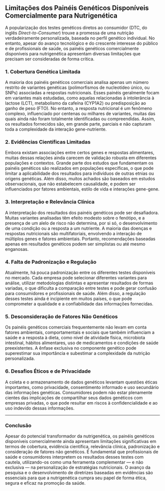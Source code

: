 
## Limitações dos Painéis Genéticos Disponíveis Comercialmente para Nutrigenética

A popularização dos testes genéticos diretos ao consumidor (DTC, do inglês *Direct-to-Consumer*) trouxe a promessa de uma nutrição verdadeiramente personalizada, baseada no perfil genético individual. No entanto, apesar do avanço tecnológico e do crescente interesse do público e de profissionais de saúde, os painéis genéticos comercialmente disponíveis para nutrigenética apresentam diversas limitações que precisam ser consideradas de forma crítica.

### 1. **Cobertura Genética Limitada**

A maioria dos painéis genéticos comerciais analisa apenas um número restrito de variantes genéticas (polimorfismos de nucleotídeo único, ou SNPs) associadas a respostas nutricionais. Esses painéis geralmente focam em variantes mais estudadas, como aquelas relacionadas à intolerância à lactose (LCT), metabolismo da cafeína (CYP1A2) ou predisposição ao ganho de peso (FTO). No entanto, a resposta nutricional é um fenômeno complexo, influenciado por centenas ou milhares de variantes, muitas das quais ainda não foram totalmente identificadas ou compreendidas. Assim, os resultados fornecidos são, em grande parte, parciais e não capturam toda a complexidade da interação gene-nutriente.

### 2. **Evidências Científicas Limitadas**

Embora existam associações entre certos genes e respostas alimentares, muitas dessas relações ainda carecem de validação robusta em diferentes populações e contextos. Grande parte dos estudos que fundamentam os painéis genéticos são realizados em populações específicas, o que pode limitar a aplicabilidade dos resultados para indivíduos de outras etnias ou origens genéticas. Além disso, muitos achados são baseados em estudos observacionais, que não estabelecem causalidade, e podem ser influenciados por fatores ambientais, estilo de vida e interações gene-gene.

### 3. **Interpretação e Relevância Clínica**

A interpretação dos resultados dos painéis genéticos pode ser desafiadora. Muitas variantes analisadas têm efeito modesto sobre o fenótipo, e a presença de um alelo de risco não determina, por si só, o desenvolvimento de uma condição ou a resposta a um nutriente. A maioria das doenças e respostas nutricionais são multifatoriais, envolvendo a interação de múltiplos genes e fatores ambientais. Portanto, recomendações baseadas apenas em resultados genéticos podem ser simplistas ou até mesmo enganosas.

### 4. **Falta de Padronização e Regulação**

Atualmente, há pouca padronização entre os diferentes testes disponíveis no mercado. Cada empresa pode selecionar diferentes variantes para análise, utilizar metodologias distintas e apresentar resultados de formas variadas, o que dificulta a comparação entre testes e pode gerar confusão para consumidores e profissionais de saúde. Além disso, a regulação desses testes ainda é incipiente em muitos países, o que pode comprometer a qualidade e a confiabilidade das informações fornecidas.

### 5. **Desconsideração de Fatores Não Genéticos**

Os painéis genéticos comerciais frequentemente não levam em conta fatores ambientais, comportamentais e sociais que também influenciam a saúde e a resposta à dieta, como nível de atividade física, microbiota intestinal, hábitos alimentares, uso de medicamentos e condições de saúde preexistentes. A ênfase exclusiva no componente genético pode superestimar sua importância e subestimar a complexidade da nutrição personalizada.

### 6. **Desafios Éticos e de Privacidade**

A coleta e o armazenamento de dados genéticos levantam questões éticas importantes, como privacidade, consentimento informado e uso secundário das informações genéticas. Consumidores podem não estar plenamente cientes das implicações de compartilhar seus dados genéticos com empresas privadas, o que pode resultar em riscos à confidencialidade e ao uso indevido dessas informações.

---

### **Conclusão**

Apesar do potencial transformador da nutrigenética, os painéis genéticos disponíveis comercialmente ainda apresentam limitações significativas em termos de cobertura, evidência científica, relevância clínica, padronização e consideração de fatores não genéticos. É fundamental que profissionais de saúde e consumidores interpretem os resultados desses testes com cautela, utilizando-os como uma ferramenta complementar — e não exclusiva — na personalização de estratégias nutricionais. O avanço da pesquisa e o desenvolvimento de diretrizes baseadas em evidências são essenciais para que a nutrigenética cumpra seu papel de forma ética, segura e eficaz na promoção da saúde.
```
